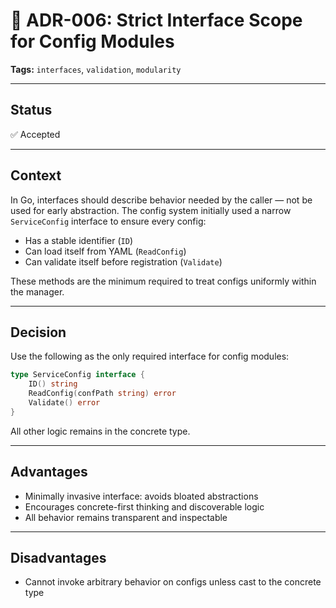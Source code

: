 # 📄 ADR-006: Strict Interface Scope for Config Modules

**Tags:** `interfaces`, `validation`, `modularity`

---

## Status

✅ Accepted

---

## Context

In Go, interfaces should describe behavior needed by the caller — not be used for early abstraction.
The config system initially used a narrow `ServiceConfig` interface to ensure every config:

- Has a stable identifier (`ID`)
- Can load itself from YAML (`ReadConfig`)
- Can validate itself before registration (`Validate`)

These methods are the minimum required to treat configs uniformly within the manager.

---

## Decision

Use the following as the only required interface for config modules:

```go
type ServiceConfig interface {
    ID() string
    ReadConfig(confPath string) error
    Validate() error
}
```

All other logic remains in the concrete type.

---

## Advantages

- Minimally invasive interface: avoids bloated abstractions
- Encourages concrete-first thinking and discoverable logic
- All behavior remains transparent and inspectable

---

## Disadvantages

- Cannot invoke arbitrary behavior on configs unless cast to the concrete type
